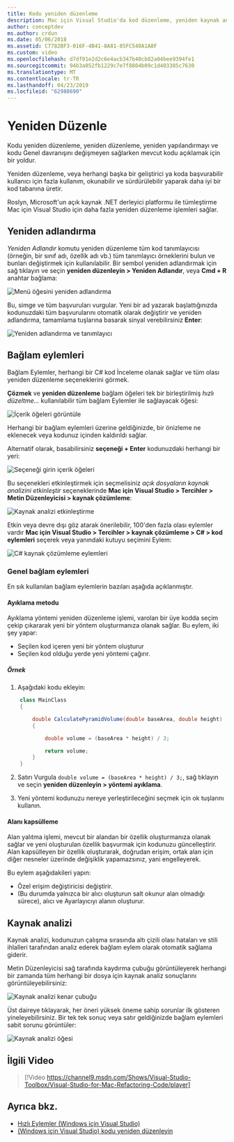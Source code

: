 ```yaml
---
title: Kodu yeniden düzenleme
description: Mac için Visual Studio'da kod düzenleme, yeniden kaynak analizini kullanarak basit yapılır.
author: conceptdev
ms.author: crdun
ms.date: 05/06/2018
ms.assetid: C7782BF3-016F-4B41-8A81-85FC540A1A8F
ms.custom: video
ms.openlocfilehash: d7df01e2d2c6e4acb347b40cb82a04bee9394fe1
ms.sourcegitcommit: 94b3a052fb1229c7e7f8804b09c1d403385c7630
ms.translationtype: MT
ms.contentlocale: tr-TR
ms.lasthandoff: 04/23/2019
ms.locfileid: "62988690"
---
```

# <a name="refactoring"></a>Yeniden Düzenle

Kodu yeniden düzenleme, yeniden düzenleme, yeniden yapılandırmayı ve kodu Genel davranışını değişmeyen sağlarken mevcut kodu açıklamak için bir yoldur.

Yeniden düzenleme, veya herhangi başka bir geliştirici ya koda başvurabilir kullanıcı için fazla kullanım, okunabilir ve sürdürülebilir yaparak daha iyi bir kod tabanına üretir.

Roslyn, Microsoft'un açık kaynak .NET derleyici platformu ile tümleştirme Mac için Visual Studio için daha fazla yeniden düzenleme işlemleri sağlar.

## <a name="renaming"></a>Yeniden adlandırma

*Yeniden Adlandır* komutu yeniden düzenleme tüm kod tanımlayıcısı (örneğin, bir sınıf adı, özellik adı vb.) tüm tanımlayıcı örneklerini bulun ve bunları değiştirmek için kullanılabilir. Bir sembol yeniden adlandırmak için sağ tıklayın ve seçin **yeniden düzenleyin > Yeniden Adlandır**, veya **Cmd + R** anahtar bağlama:

![Menü öğesini yeniden adlandırma](media/refactoring-renaming1.png)

Bu, simge ve tüm başvuruları vurgular. Yeni bir ad yazarak başlattığınızda kodunuzdaki tüm başvurularını otomatik olarak değiştirir ve yeniden adlandırma, tamamlama tuşlarına basarak sinyal verebilirsiniz **Enter**:

![Yeniden adlandırma ve tanımlayıcı](media/refactoring-renaming2.png)

## <a name="context-actions"></a>Bağlam eylemleri

Bağlam Eylemler, herhangi bir C# kod İnceleme olanak sağlar ve tüm olası yeniden düzenleme seçeneklerini görmek.

**Çözmek** ve **yeniden düzenleme** bağlam öğeleri tek bir birleştirilmiş *hızlı düzeltme...*  kullanılabilir tüm bağlam Eylemler ile sağlayacak öğesi:

![İçerik öğeleri görüntüle](media/refactoring-context-action.png)

Herhangi bir bağlam eylemleri üzerine geldiğinizde, bir önizleme ne eklenecek veya kodunuz içinden kaldırıldı sağlar.

Alternatif olarak, basabilirsiniz **seçeneği + Enter** kodunuzdaki herhangi bir yeri:

![Seçeneği girin içerik öğeleri](media/refactoring-image2a.png)

Bu seçenekleri etkinleştirmek için seçmelisiniz *açık dosyaların kaynak analizini etkinleştir* seçeneklerinde **Mac için Visual Studio > Tercihler > Metin Düzenleyicisi > kaynak çözümleme**:

![Kaynak analizi etkinleştirme](media/refactoring-options.png)

Etkin veya devre dışı göz atarak önerilebilir, 100'den fazla olası eylemler vardır **Mac için Visual Studio > Tercihler > kaynak çözümleme > C# > kod eylemleri** seçerek veya yanındaki kutuyu seçimini Eylem:

![C# kaynak çözümleme eylemleri](media/refactoring-image3a.png)

### <a name="common-context-actions"></a>Genel bağlam eylemleri

En sık kullanılan bağlam eylemlerin bazıları aşağıda açıklanmıştır.

#### <a name="extract-method"></a>Ayıklama metodu

Ayıklama yöntemi yeniden düzenleme işlemi, varolan bir üye kodda seçim çekip çıkararak yeni bir yöntem oluşturmanıza olanak sağlar. Bu eylem, iki şey yapar:

* Seçilen kod içeren yeni bir yöntem oluşturur
* Seçilen kod olduğu yerde yeni yöntemi çağırır.

##### <a name="example"></a>Örnek

1. Aşağıdaki kodu ekleyin:

```csharp
    class MainClass
    {

        double CalculatePyramidVolume(double baseArea, double height)
        {

            double volume = (baseArea * height) / 3;

            return volume;
        }
    }
```

2. Satırı Vurgula `double volume = (baseArea * height) / 3;`, sağ tıklayın ve seçin **yeniden düzenleyin > yöntemi ayıklama**.

3. Yeni yöntemi kodunuzu nereye yerleştirileceğini seçmek için ok tuşlarını kullanın.

#### <a name="encapsulate-field"></a>Alanı kapsülleme

Alan yalıtma işlemi, mevcut bir alandan bir özellik oluşturmanıza olanak sağlar ve yeni oluşturulan özellik başvurmak için kodunuzu güncelleştirir. Alan kapsülleyen bir özellik oluşturarak, doğrudan erişim, ortak alan için diğer nesneler üzerinde değişiklik yapamazsınız, yani engelleyerek.

Bu eylem aşağıdakileri yapın:

* Özel erişim değiştiricisi değiştirir.
* (Bu durumda yalnızca bir alıcı oluşturun salt okunur alan olmadığı sürece), alıcı ve Ayarlayıcıyı alanın oluşturur.

## <a name="source-analysis"></a>Kaynak analizi

Kaynak analizi, kodunuzun çalışma sırasında altı çizili olası hataları ve stili ihlalleri tarafından analiz ederek bağlam eylem olarak otomatik sağlama giderir.

Metin Düzenleyicisi sağ tarafında kaydırma çubuğu görüntüleyerek herhangi bir zamanda tüm herhangi bir dosya için kaynak analiz sonuçlarını görüntüleyebilirsiniz:

![Kaynak analizi kenar çubuğu](media/refactoring-image4a.png)

Üst daireye tıklayarak, her öneri yüksek öneme sahip sorunlar ilk gösteren yineleyebilirsiniz. Bir tek tek sonuç veya satır geldiğinizde bağlam eylemleri sabit sorunu görüntüler:

![Kaynak analizi öğesi](media/refactoring-image5.png)

## <a name="related-video"></a>İlgili Video

> [!Video https://channel9.msdn.com/Shows/Visual-Studio-Toolbox/Visual-Studio-for-Mac-Refactoring-Code/player]

## <a name="see-also"></a>Ayrıca bkz.

- [Hızlı Eylemler (Windows için Visual Studio)](/visualstudio/ide/quick-actions)
- [(Windows için Visual Studio) kodu yeniden düzenleyin](/visualstudio/ide/refactoring-in-visual-studio)